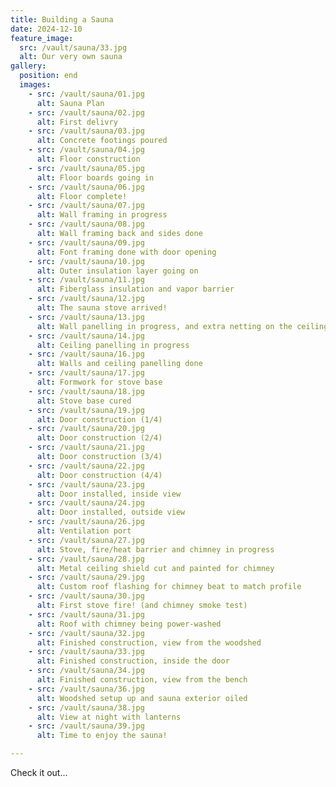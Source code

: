```yaml
---
title: Building a Sauna
date: 2024-12-10
feature_image:
  src: /vault/sauna/33.jpg
  alt: Our very own sauna
gallery:
  position: end
  images:
    - src: /vault/sauna/01.jpg
      alt: Sauna Plan
    - src: /vault/sauna/02.jpg
      alt: First delivry
    - src: /vault/sauna/03.jpg
      alt: Concrete footings poured
    - src: /vault/sauna/04.jpg
      alt: Floor construction
    - src: /vault/sauna/05.jpg
      alt: Floor boards going in
    - src: /vault/sauna/06.jpg
      alt: Floor complete!
    - src: /vault/sauna/07.jpg
      alt: Wall framing in progress
    - src: /vault/sauna/08.jpg
      alt: Wall framing back and sides done
    - src: /vault/sauna/09.jpg
      alt: Font framing done with door opening
    - src: /vault/sauna/10.jpg
      alt: Outer insulation layer going on
    - src: /vault/sauna/11.jpg
      alt: Fiberglass insulation and vapor barrier
    - src: /vault/sauna/12.jpg
      alt: The sauna stove arrived!
    - src: /vault/sauna/13.jpg
      alt: Wall panelling in progress, and extra netting on the ceiling to support the insulation
    - src: /vault/sauna/14.jpg
      alt: Ceiling panelling in progress
    - src: /vault/sauna/16.jpg
      alt: Walls and ceiling panelling done
    - src: /vault/sauna/17.jpg
      alt: Formwork for stove base
    - src: /vault/sauna/18.jpg
      alt: Stove base cured
    - src: /vault/sauna/19.jpg
      alt: Door construction (1/4)
    - src: /vault/sauna/20.jpg
      alt: Door construction (2/4)
    - src: /vault/sauna/21.jpg
      alt: Door construction (3/4)
    - src: /vault/sauna/22.jpg
      alt: Door construction (4/4)
    - src: /vault/sauna/23.jpg
      alt: Door installed, inside view
    - src: /vault/sauna/24.jpg
      alt: Door installed, outside view
    - src: /vault/sauna/26.jpg
      alt: Ventilation port
    - src: /vault/sauna/27.jpg
      alt: Stove, fire/heat barrier and chimney in progress
    - src: /vault/sauna/28.jpg
      alt: Metal ceiling shield cut and painted for chimney
    - src: /vault/sauna/29.jpg
      alt: Custom roof flashing for chimney beat to match profile
    - src: /vault/sauna/30.jpg
      alt: First stove fire! (and chimney smoke test)
    - src: /vault/sauna/31.jpg
      alt: Roof with chimney being power-washed
    - src: /vault/sauna/32.jpg
      alt: Finished construction, view from the woodshed
    - src: /vault/sauna/33.jpg
      alt: Finished construction, inside the door
    - src: /vault/sauna/34.jpg
      alt: Finished construction, view from the bench
    - src: /vault/sauna/36.jpg
      alt: Woodshed setup up and sauna exterior oiled
    - src: /vault/sauna/38.jpg
      alt: View at night with lanterns
    - src: /vault/sauna/39.jpg
      alt: Time to enjoy the sauna!

---
```


Check it out...
